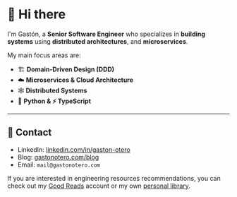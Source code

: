 # 👋 Hi there

I'm Gastón, a **Senior Software Engineer** who specializes in **building systems** using **distributed architectures**, and **microservices**. 

My main focus areas are:

- 🏗️ **Domain-Driven Design (DDD)**
- ☁️ **Microservices & Cloud Architecture**
- 🕸️ **Distributed Systems**
- 🐍 **Python & ⚡ TypeScript**

---

## 📡 Contact

- LinkedIn: [linkedin.com/in/gaston-otero](https://www.linkedin.com/in/gaston-otero/)
- Blog: [gastonotero.com/blog](https://gastonotero.com/blog)
- Email: `mail@gastonotero.com`

If you are interested in engineering resources recommendations, you can check out my [Good Reads](https://www.goodreads.com/user/show/184517559-gaston-otero) account or my own [personal library](https://github.com/gastonoterom/library-of-babel).
